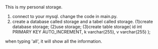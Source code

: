 This is my personal storage.
1. connect to your mysql.
   change the code in main.py.
2. create a database called storage and a tabel called storage.
  (1)create database storage;
  (2)use storage;
  (3)create table storage(
         id int PRIMARY KEY AUTO_INCREMENT,
         k varchar(255),
         v varchar(255)
         );

when typing 'all', it will show all the information.
